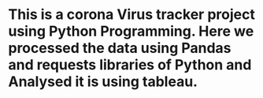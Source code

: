<h1>
  This is a corona Virus tracker project using Python Programming. Here we processed the data using Pandas and requests libraries of Python and Analysed it is using tableau.
  </h1>
